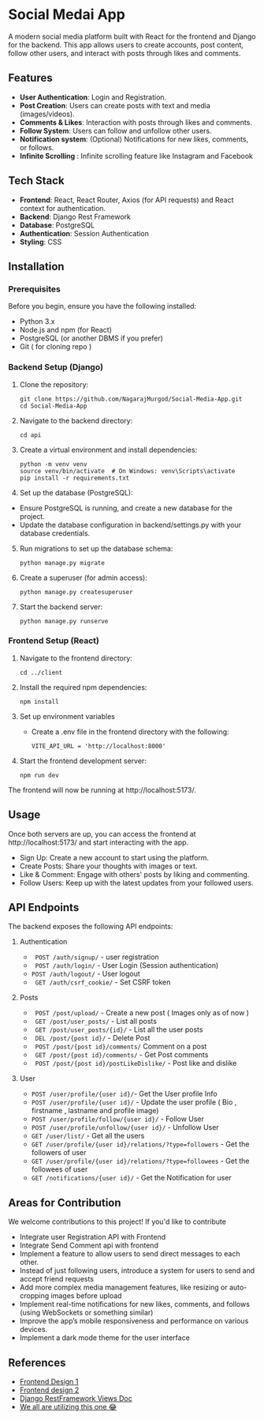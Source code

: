 # Social Medai App
A modern social media platform built with React for the frontend and Django for the backend. This app allows users to create accounts, post content, follow other users, and interact with posts through likes and comments.

## Features

- **User Authentication**: Login and Registration.
- **Post Creation**: Users can create posts with text and media (images/videos).
- **Comments & Likes**: Interaction with posts through likes and comments.
- **Follow System**: Users can follow and unfollow other users.
- **Notification system**: (Optional) Notifications for new likes, comments, or follows.
- **Infinite Scrolling** : Infinite scrolling feature like Instagram and Facebook


## Tech Stack

- **Frontend**: React, React Router, Axios (for API requests) and React context for authentication.
- **Backend**: Django Rest Framework
- **Database**: PostgreSQL 
- **Authentication**: Session Authentication
- **Styling**: CSS

## Installation
### Prerequisites

Before you begin, ensure you have the following installed:

- Python 3.x
- Node.js and npm (for React)
- PostgreSQL (or another DBMS if you prefer)
- Git ( for cloning repo )

### Backend Setup (Django)
1. Clone the repository:

    ``` 
    git clone https://github.com/NagarajMurgod/Social-Media-App.git 
    cd Social-Media-App
    ```
2. Navigate to the backend directory:

    ``` 
    cd api 
    ```

3. Create a virtual environment and install dependencies:

    ```
    python -m venv venv
    source venv/bin/activate  # On Windows: venv\Scripts\activate
    pip install -r requirements.txt
    ```
4. Set up the database (PostgreSQL):

- Ensure PostgreSQL is running, and create a new database for the project.
- Update the database configuration in backend/settings.py with your database credentials.

5. Run migrations to set up the database schema:

    ```
    python manage.py migrate
    ```
6. Create a superuser (for admin access):

    ```
    python manage.py createsuperuser
    ```
7. Start the backend server:

    ```
    python manage.py runserve
    ```

### Frontend Setup (React)

1. Navigate to the frontend directory:

    ```
    cd ../client
    ```
2. Install the required npm dependencies:

    ```
    npm install
    ```
3. Set up environment variables
    - Create a .env file in the frontend directory with the following:

        ```
        VITE_API_URL = 'http://localhost:8000'
        ```
4. Start the frontend development server:

    ```
    npm run dev
    ```

The frontend will now be running at http://localhost:5173/.

## Usage

Once both servers are up, you can access the frontend at http://localhost:5173/ and start interacting with the app.

- Sign Up: Create a new account to start using the platform.
- Create Posts: Share your thoughts with images or text.
- Like & Comment: Engage with others' posts by liking and commenting.
- Follow Users: Keep up with the latest updates from your followed users.

## API Endpoints

The backend exposes the following API endpoints:
1. Authentication
    - ``` POST /auth/signup/``` - user registration
    - ``` POST /auth/login/``` - User Login (Session authentication)
    - ``` POST /auth/logout/ ``` - User logout
    - ``` GET /auth/csrf_cookie/``` - Set CSRF token

2. Posts
    - ``` POST /post/upload/``` - Create a new post ( Images only as of now )
    - ``` GET /post/user_posts/``` - List all  posts
    - ``` GET /post/user_posts/{id}/``` - List all the user posts
    - ``` DEL /post/{post id}/``` - Delete Post
    - ``` POST /post/{post id}/comments/``` Comment on a post
    - ``` GET /post/{post id}/comments/``` - Get Post comments
    - ``` POST /post/{post id}/postLikeDislike/``` - Post like and dislike

3. User
    - ``` POST /user/profile/{user id}/ ```- Get the User profile Info
    - ``` POST /user/profile/{user id}/ ``` - Update the user profile ( Bio , firstname , lastname and profile image)
    - ``` POST /user/profile/follow/{user id}/ ``` - Follow User
    - ``` POST /user/profile/unfollow/{user id}/ ``` - Unfollow User
    - ``` GET /user/list/ ``` - Get all the users
    - ``` GET /user/profile/{user id}/relations/?type=followers ``` - Get the followers of user
    - ``` GET /user/profile/{user id}/relations/?type=followees ``` - Get the followees of user
    - ``` GET /notifications/{user id}/ ``` - Get the Notification for user

## Areas for Contribution
We welcome contributions to this project! If you'd like to contribute

- Integrate user Registration API with Frontend
- Integrate Send Comment api with frontend
- Implement a feature to allow users to send direct messages to each other.
- Instead of just following users, introduce a system for users to send and accept friend requests
- Add more complex media management features, like resizing or auto-cropping images before upload
- Implement real-time notifications for new likes, comments, and follows (using WebSockets or something similar)
- Improve the app’s mobile responsiveness and performance on various devices.
- Implement a dark mode theme for the user interface

## References

- [Frontend Design 1](https://www.youtube.com/watch?v=zM93yZ_8SvE&list=PLj-4DlPRT48nfYgDK00oTjlDF4O0ZZyG8)
- [Frontend design 2](https://www.youtube.com/watch?v=pFHyZvVxce0&list=PLj-4DlPRT48nfYgDK00oTjlDF4O0ZZyG8&index=2)
- [Django RestFramework Views Doc](https://www.cdrf.co/)
- [We all are utilizing this one 😂](https://chatgpt.com/)